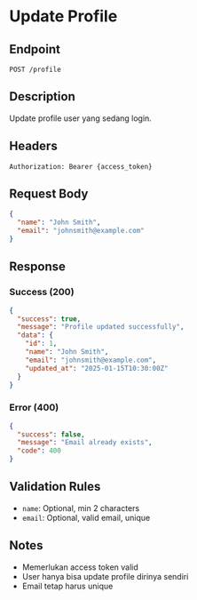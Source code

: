 # Update Profile

## Endpoint
`POST /profile`

## Description
Update profile user yang sedang login.

## Headers
```
Authorization: Bearer {access_token}
```

## Request Body
```json
{
  "name": "John Smith",
  "email": "johnsmith@example.com"
}
```

## Response
### Success (200)
```json
{
  "success": true,
  "message": "Profile updated successfully",
  "data": {
    "id": 1,
    "name": "John Smith",
    "email": "johnsmith@example.com",
    "updated_at": "2025-01-15T10:30:00Z"
  }
}
```

### Error (400)
```json
{
  "success": false,
  "message": "Email already exists",
  "code": 400
}
```

## Validation Rules
- `name`: Optional, min 2 characters
- `email`: Optional, valid email, unique

## Notes
- Memerlukan access token valid
- User hanya bisa update profile dirinya sendiri
- Email tetap harus unique